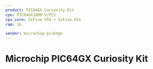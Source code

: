 ```yaml
---
product: PIC64GX Curiosity Kit
cpu: PIC64GX1000-V/FCS
cpu_core: SiFive U54 + SiFive E51
ram: 1G

vendor: microchip-pic64gx
---
```


# Microchip PIC64GX Curiosity Kit

